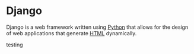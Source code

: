 # Django

Django is a web framework written using [Python](/wiki/Python) that allows for the design of web applications that generate [HTML](/wiki/HTML) dynamically.

testing
